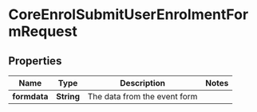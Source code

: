 

# CoreEnrolSubmitUserEnrolmentFormRequest


## Properties

| Name | Type | Description | Notes |
|------------ | ------------- | ------------- | -------------|
|**formdata** | **String** | The data from the event form |  |



